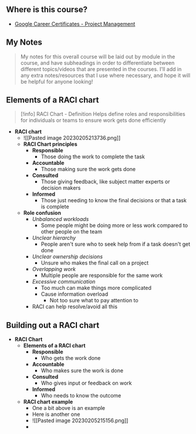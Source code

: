 ## Where is this course?
- [Google Career Certificates - Project Management](https://www.coursera.org/professional-certificates/google-project-management)

## My Notes
> My notes for this overall course will be laid out by module in the course, and have subheadings in order to differentiate between different topics/videos that are presented in the courses. I'll add in any extra notes/resources that I use where necessary, and hope it will be helpful for anyone looking!

## Elements of a RACI chart
> [!info] RACI Chart - Definition
> Helps define roles and responsibilities for individuals or teams to ensure work gets done efficiently
- **RACI chart**
	- ![[Pasted image 20230205213736.png]]
	- **RACI Chart principles**
		- **Responsible**
			- Those doing the work to complete the task
		- **Accountable**
			- Those making sure the work gets done
		- **Consulted**
			- Those giving feedback, like subject matter experts or decision makers
		- **Informed**
			- Those just needing to know the final decisions or that a task is complete
	- **Role confusion**
		- *Unbalanced workloads*
			- Some people might be doing more or less work compared to other people on the team
		- *Unclear hierarchy*
			- People aren't sure who to seek help from if a task doesn't get done
		- *Unclear ownership decisions*
			- Unsure who makes the final call on a project
		- *Overlapping work*
			- Multiple people are responsible for the same work
		- *Excessive communication*
			- Too much can make things more complicated
			- Cause information overload
				- Not too sure what to pay attention to
		- RACI can help resolve/avoid all this

## Building out a RACI chart
- **RACI Chart**
	- **Elements of a RACI chart**
		- **Responsible**
			- Who gets the work done
		- **Accountable**
			- Who makes sure the work is done
		- **Consulted**
			- Who gives input or feedback on work
		- **Informed**
			- Who needs to know the outcome
	- **RACI chart example**
		- One a bit above is an example
		- Here is another one
		- ![[Pasted image 20230205215156.png]]
		- 